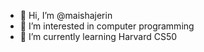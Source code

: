 - 👋 Hi, I’m @maishajerin
- 👀 I’m interested in computer programming
- 🌱 I’m currently learning Harvard CS50

<!---
maishajerin/maishajerin is a ✨ special ✨ repository because its `README.md` (this file) appears on your GitHub profile.
You can click the Preview link to take a look at your changes.
--->
